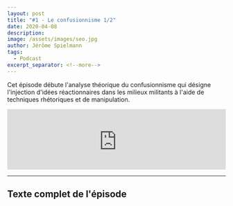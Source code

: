 ```yaml
---
layout: post
title: "#1 - Le confusionnisme 1/2"
date: 2020-04-08
description: 
image: /assets/images/seo.jpg
author: Jérôme Spielmann
tags: 
  - Podcast
excerpt_separator: <!--more-->
---
```

<p>Cet épisode débute l'analyse théorique du confusionnisme qui désigne l'injection d'idées réactionnaires dans les milieux militants à l'aide de techniques rhétoriques et de manipulation.</p>

<!--more-->

<div style="height: 10em; overflow: hidden;"><iframe width="100%" src="https://audioblog.arteradio.com/embed/145390" style="margin: 0;padding: 0;border: none;"></iframe></div>

<hr>

<h2>Texte complet de l'épisode</h2>

